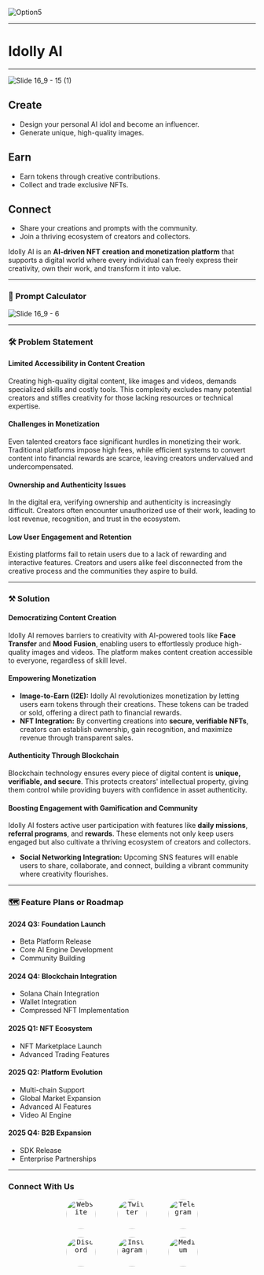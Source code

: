 ![Option5](https://github.com/user-attachments/assets/b63d5d77-8d85-4aaf-b05c-10dcffcedb70)

---

# Idolly AI



---

![Slide 16_9 - 15 (1)](https://github.com/user-attachments/assets/cd6a50b3-2803-4ead-8f0b-a316ed6e2aef)



## Create

- Design your personal AI idol and become an influencer.  
- Generate unique, high-quality images.

## Earn

- Earn tokens through creative contributions.  
- Collect and trade exclusive NFTs.

## Connect

- Share your creations and prompts with the community.  
- Join a thriving ecosystem of creators and collectors.

Idolly AI is an **AI-driven NFT creation and monetization platform** that supports a digital world where every individual can freely express their creativity, own their work, and transform it into value.

---

### 🧮 Prompt Calculator


![Slide 16_9 - 6](https://github.com/user-attachments/assets/c2677ac6-92f9-44f5-961c-b335d42c5992)

---

### 🛠️ Problem Statement

#### Limited Accessibility in Content Creation

Creating high-quality digital content, like images and videos, demands specialized skills and costly tools. This complexity excludes many potential creators and stifles creativity for those lacking resources or technical expertise.

#### Challenges in Monetization

Even talented creators face significant hurdles in monetizing their work. Traditional platforms impose high fees, while efficient systems to convert content into financial rewards are scarce, leaving creators undervalued and undercompensated.

#### Ownership and Authenticity Issues

In the digital era, verifying ownership and authenticity is increasingly difficult. Creators often encounter unauthorized use of their work, leading to lost revenue, recognition, and trust in the ecosystem.

#### Low User Engagement and Retention

Existing platforms fail to retain users due to a lack of rewarding and interactive features. Creators and users alike feel disconnected from the creative process and the communities they aspire to build.

---

### ⚒️ Solution

#### Democratizing Content Creation

Idolly AI removes barriers to creativity with AI-powered tools like **Face Transfer** and **Mood Fusion**, enabling users to effortlessly produce high-quality images and videos. The platform makes content creation accessible to everyone, regardless of skill level.

#### Empowering Monetization

- **Image-to-Earn (I2E):** Idolly AI revolutionizes monetization by letting users earn tokens through their creations. These tokens can be traded or sold, offering a direct path to financial rewards.  
- **NFT Integration:** By converting creations into **secure, verifiable NFTs**, creators can establish ownership, gain recognition, and maximize revenue through transparent sales.

#### Authenticity Through Blockchain

Blockchain technology ensures every piece of digital content is **unique, verifiable, and secure**. This protects creators' intellectual property, giving them control while providing buyers with confidence in asset authenticity.

#### Boosting Engagement with Gamification and Community

Idolly AI fosters active user participation with features like **daily missions**, **referral programs**, and **rewards**. These elements not only keep users engaged but also cultivate a thriving ecosystem of creators and collectors.  

- **Social Networking Integration:** Upcoming SNS features will enable users to share, collaborate, and connect, building a vibrant community where creativity flourishes.

---

### 🗺️ Feature Plans or Roadmap

#### **2024 Q3: Foundation Launch**

- Beta Platform Release  
- Core AI Engine Development  
- Community Building  

#### **2024 Q4: Blockchain Integration**

- Solana Chain Integration  
- Wallet Integration  
- Compressed NFT Implementation  

#### **2025 Q1: NFT Ecosystem**

- NFT Marketplace Launch  
- Advanced Trading Features  

#### **2025 Q2: Platform Evolution**

- Multi-chain Support  
- Global Market Expansion  
- Advanced AI Features  
- Video AI Engine  

#### **2025 Q4: B2B Expansion**

- SDK Release  
- Enterprise Partnerships  

---


### Connect With Us

<p align="center">
  <a href="https://idolly.ai/home" style="text-decoration: none;">
    <kbd>
      <img src="https://github.com/user-attachments/assets/58a47e90-1fb1-43df-9959-9a2f4886f1f0" alt="Website" width="60" height="60" style="border-radius: 50%;">
    </kbd>
  </a>
  &nbsp;&nbsp;&nbsp;&nbsp;&nbsp;&nbsp;&nbsp;&nbsp;
  <a href="https://twitter.com/idolly_AI" style="text-decoration: none;">
    <kbd>
      <img src="https://github.com/user-attachments/assets/74d12075-c680-41d9-9d99-b4157983c79c" alt="Twitter" width="60" height="60" style="border-radius: 50%;">
    </kbd>
  </a>
  &nbsp;&nbsp;&nbsp;&nbsp;&nbsp;&nbsp;&nbsp;&nbsp;
  <a href="https://t.me/idollyai_official" style="text-decoration: none;">
    <kbd>
      <img src="https://github.com/user-attachments/assets/f06f7f40-b23b-4032-9c50-bcf040800135" alt="Telegram" width="60" height="60" style="border-radius: 50%;">
    </kbd>
  </a>
</p>

<p align="center">
  <a href="https://discord.gg/H3Msa8ZwVJ" style="text-decoration: none;">
    <kbd>
      <img src="https://github.com/user-attachments/assets/203f48ef-2bd1-4472-8a89-dcf82f508f67" alt="Discord" width="60" height="60" style="border-radius: 50%;">
    </kbd>
  </a>
  &nbsp;&nbsp;&nbsp;&nbsp;&nbsp;&nbsp;&nbsp;&nbsp;
  <a href="https://www.instagram.com/idolly.ai/" style="text-decoration: none;">
    <kbd>
      <img src="https://github.com/user-attachments/assets/adb11016-535b-4f47-a949-d59e3cc4fc95" alt="Instagram" width="60" height="60" style="border-radius: 50%;">
    </kbd>
  </a>
  &nbsp;&nbsp;&nbsp;&nbsp;&nbsp;&nbsp;&nbsp;&nbsp;
  <a href="https://medium.com/@idollymarketing" style="text-decoration: none;">
    <kbd>
      <img src="https://upload.wikimedia.org/wikipedia/commons/e/ec/Medium_logo_Monogram.svg" alt="Medium" width="60" height="60" style="border-radius: 50%;">
    </kbd>
  </a>
</p>







